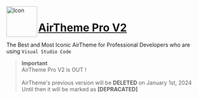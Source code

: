 <img style="vertical-align:middle;" align="left" src="https://i.ibb.co/2Wpr9XQ/Icon.png" href="https://marketplace.visualstudio.com/items?itemName=MohamedAfraz.air-theme-pro-v2" alt="Icon" border="0" width="80px"/>

# [AirTheme Pro V2](https://marketplace.visualstudio.com/items?itemName=MohamedAfraz.air-theme-pro-v2)

The Best and Most Iconic AirTheme for Professional Developers who are using `Visual Studio Code`

 > **Important**</br> AirTheme Pro V2 is OUT !</br> </br> AirTheme's previous version will be **DELETED** on January 1st, 2024</br> Until then it will be marked as **[DEPRACATED]** 
